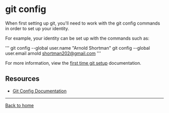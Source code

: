 # git config

When first setting up git, you'll need to work with the git config commands in order to set up your identity.

For example, your identity can be set up with the commands such as:

'''
git config --global user.name "Arnold Shortman"
git config --global user.email arnold shortman202@gmail.com
'''

For more information, view the [first time git setup](https://git-scm.com/book/en/v2/Getting-Started-First-Time-Git-Setup) documentation.

## Resources

- [Git Config Documentation](https://git-scm.com/docs/git-config)

---

[Back to home](../README.md)